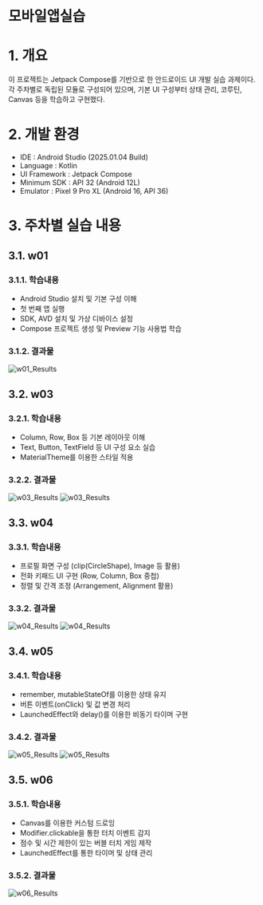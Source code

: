 # 모바일앱실습

# 1. 개요
이 프로젝트는 Jetpack Compose를 기반으로 한 안드로이드 UI 개발 실습 과제이다.
각 주차별로 독립된 모듈로 구성되어 있으며, 기본 UI 구성부터 상태 관리, 코루틴, Canvas 등을 학습하고 구현했다.

# 2. 개발 환경
- IDE : Android Studio (2025.01.04 Build)
- Language : Kotlin
- UI Framework : Jetpack Compose
- Minimum SDK : API 32 (Android 12L)
- Emulator : Pixel 9 Pro XL (Android 16, API 36)

# 3. 주차별 실습 내용

## 3.1. w01

### 3.1.1. 학습내용
- Android Studio 설치 및 기본 구성 이해
- 첫 번째 앱 실행
- SDK, AVD 설치 및 가상 디바이스 설정
- Compose 프로젝트 생성 및 Preview 기능 사용법 학습

### 3.1.2. 결과물
![w01_Results](./images/w01.png)

## 3.2. w03

### 3.2.1. 학습내용
- Column, Row, Box 등 기본 레이아웃 이해
- Text, Button, TextField 등 UI 구성 요소 실습
- MaterialTheme를 이용한 스타일 적용

### 3.2.2. 결과물
![w03_Results](./images/haiba.png)
![w03_Results](./images/password.png)

## 3.3. w04

### 3.3.1. 학습내용
- 프로필 화면 구성 (clip(CircleShape), Image 등 활용)
- 전화 키패드 UI 구현 (Row, Column, Box 중첩)
- 정렬 및 간격 조정 (Arrangement, Alignment 활용)

### 3.3.2. 결과물
![w04_Results](./images/numpad.png)
![w04_Results](./images/profile.png)

## 3.4. w05

### 3.4.1. 학습내용
- remember, mutableStateOf를 이용한 상태 유지
- 버튼 이벤트(onClick) 및 값 변경 처리
- LaunchedEffect와 delay()를 이용한 비동기 타이머 구현

### 3.4.2. 결과물
![w05_Results](./images/count.png)
![w05_Results](./images/stopwatch.png)

## 3.5. w06

### 3.5.1. 학습내용
- Canvas를 이용한 커스텀 드로잉
- Modifier.clickable을 통한 터치 이벤트 감지
- 점수 및 시간 제한이 있는 버블 터치 게임 제작
- LaunchedEffect를 통한 타이머 및 상태 관리

### 3.5.2. 결과물
![w06_Results](./images/bubble.png)
